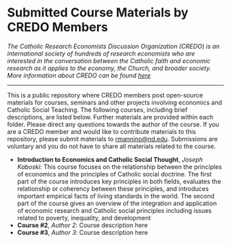 # Submitted Course Materials by CREDO Members


*The Catholic Research Economists Discussion Organization (CREDO) is an international society of hundreds of research economists who are interested in the conversation between the Catholic faith and economic research as it applies to the economy, the Church, and broader society. More information about CREDO can be found [here](https://credo-economists.org/)*

---

This is a public repository where CREDO members post open-source materials for courses, seminars and other projects involving economics and Catholic Social Teaching. The following courses, including brief descriptions, are listed below. Further materials are provided within each folder. Please direct any questions towards the author of the course. If you are a CREDO member and would like to contribute materials to this repository, please submit materials to rmannino@nd.edu. Submissions are voluntary and you do not have to share all materials related to the course.

- **Introduction to Economics and Catholic Social Thought**, *Joseph Kaboski*: This course focuses on the relationship between the principles of economics and the principles of Catholic social doctrine. The first part of the course introduces key principles in both fields, evaluates the relationship or coherency between these principles, and introduces important empirical facts of living standards in the world. The second part of the course gives an overview of the integration and application of economic research and Catholic social principles including issues related to poverty, inequality, and development
- **Course #2**, *Author 2*: Course description here
- **Course #3**, *Author 3*: Course description here




